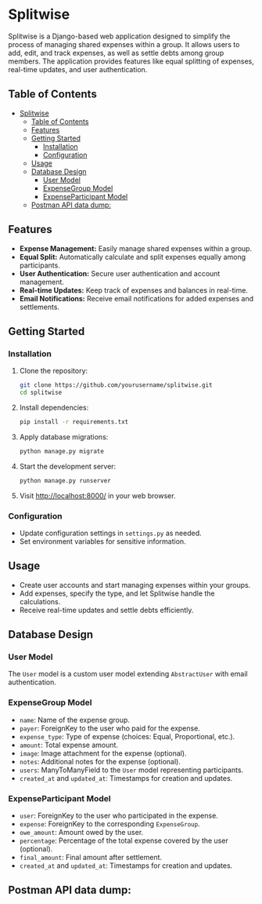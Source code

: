 # Splitwise

Splitwise is a Django-based web application designed to simplify the process of managing shared expenses within a group. It allows users to add, edit, and track expenses, as well as settle debts among group members. The application provides features like equal splitting of expenses, real-time updates, and user authentication.

## Table of Contents

- [Splitwise](#splitwise)
  - [Table of Contents](#table-of-contents)
  - [Features](#features)
  - [Getting Started](#getting-started)
    - [Installation](#installation)
    - [Configuration](#configuration)
  - [Usage](#usage)
  - [Database Design](#database-design)
    - [User Model](#user-model)
    - [ExpenseGroup Model](#expensegroup-model)
    - [ExpenseParticipant Model](#expenseparticipant-model)
  - [Postman API data dump:](#postman-api-data-dump)

## Features

- **Expense Management:** Easily manage shared expenses within a group.
- **Equal Split:** Automatically calculate and split expenses equally among participants.
- **User Authentication:** Secure user authentication and account management.
- **Real-time Updates:** Keep track of expenses and balances in real-time.
- **Email Notifications:** Receive email notifications for added expenses and settlements.

## Getting Started

### Installation

1. Clone the repository:

   ```bash
   git clone https://github.com/yourusername/splitwise.git
   cd splitwise
   ```

2. Install dependencies:

   ```bash
   pip install -r requirements.txt
   ```

3. Apply database migrations:

   ```bash
   python manage.py migrate
   ```

4. Start the development server:

   ```bash
   python manage.py runserver
   ```

5. Visit [http://localhost:8000/](http://localhost:8000/) in your web browser.

### Configuration

- Update configuration settings in `settings.py` as needed.
- Set environment variables for sensitive information.

## Usage

- Create user accounts and start managing expenses within your groups.
- Add expenses, specify the type, and let Splitwise handle the calculations.
- Receive real-time updates and settle debts efficiently.

## Database Design

### User Model

The `User` model is a custom user model extending `AbstractUser` with email authentication.

### ExpenseGroup Model

- `name`: Name of the expense group.
- `payer`: ForeignKey to the user who paid for the expense.
- `expense_type`: Type of expense (choices: Equal, Proportional, etc.).
- `amount`: Total expense amount.
- `image`: Image attachment for the expense (optional).
- `notes`: Additional notes for the expense (optional).
- `users`: ManyToManyField to the `User` model representing participants.
- `created_at` and `updated_at`: Timestamps for creation and updates.

### ExpenseParticipant Model

- `user`: ForeignKey to the user who participated in the expense.
- `expense`: ForeignKey to the corresponding `ExpenseGroup`.
- `owe_amount`: Amount owed by the user.
- `percentage`: Percentage of the total expense covered by the user (optional).
- `final_amount`: Final amount after settlement.
- `created_at` and `updated_at`: Timestamps for creation and updates.

## Postman API data dump:
